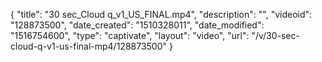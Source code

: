 {
    "title": "30 sec_Cloud q_v1_US_FINAL.mp4",
    "description": "",
    "videoid": "128873500",
    "date_created": "1510328011",
    "date_modified": "1516754600",
    "type": "captivate",
    "layout": "video",
    "url": "\/v\/30-sec-cloud-q-v1-us-final-mp4\/128873500"
}